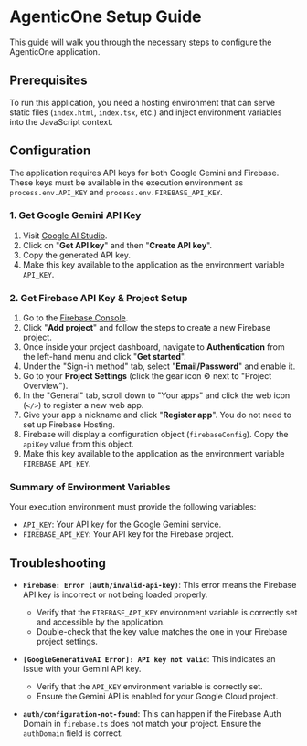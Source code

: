 # AgenticOne Setup Guide

This guide will walk you through the necessary steps to configure the AgenticOne application.

## Prerequisites

To run this application, you need a hosting environment that can serve static files (`index.html`, `index.tsx`, etc.) and inject environment variables into the JavaScript context.

## Configuration

The application requires API keys for both Google Gemini and Firebase. These keys must be available in the execution environment as `process.env.API_KEY` and `process.env.FIREBASE_API_KEY`.

### 1. Get Google Gemini API Key

1.  Visit [Google AI Studio](https://aistudio.google.com/).
2.  Click on "**Get API key**" and then "**Create API key**".
3.  Copy the generated API key.
4.  Make this key available to the application as the environment variable `API_KEY`.

### 2. Get Firebase API Key & Project Setup

1.  Go to the [Firebase Console](https://console.firebase.google.com/).
2.  Click "**Add project**" and follow the steps to create a new Firebase project.
3.  Once inside your project dashboard, navigate to **Authentication** from the left-hand menu and click "**Get started**".
4.  Under the "Sign-in method" tab, select "**Email/Password**" and enable it.
5.  Go to your **Project Settings** (click the gear icon ⚙️ next to "Project Overview").
6.  In the "General" tab, scroll down to "Your apps" and click the web icon (`</>`) to register a new web app.
7.  Give your app a nickname and click "**Register app**". You do not need to set up Firebase Hosting.
8.  Firebase will display a configuration object (`firebaseConfig`). Copy the `apiKey` value from this object.
9.  Make this key available to the application as the environment variable `FIREBASE_API_KEY`.

### Summary of Environment Variables

Your execution environment must provide the following variables:

-   `API_KEY`: Your API key for the Google Gemini service.
-   `FIREBASE_API_KEY`: Your API key for the Firebase project.

## Troubleshooting

-   **`Firebase: Error (auth/invalid-api-key)`**: This error means the Firebase API key is incorrect or not being loaded properly.
    -   Verify that the `FIREBASE_API_KEY` environment variable is correctly set and accessible by the application.
    -   Double-check that the key value matches the one in your Firebase project settings.

-   **`[GoogleGenerativeAI Error]: API key not valid`**: This indicates an issue with your Gemini API key.
    -   Verify that the `API_KEY` environment variable is correctly set.
    -   Ensure the Gemini API is enabled for your Google Cloud project.

-   **`auth/configuration-not-found`**: This can happen if the Firebase Auth Domain in `firebase.ts` does not match your project. Ensure the `authDomain` field is correct.
